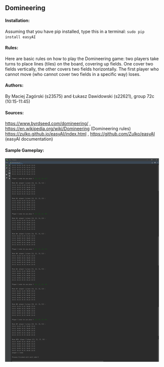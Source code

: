 ## Domineering

#### Installation:
Assuming that you have pip installed, type this in a terminal: ```sudo pip install easyAI```

#### Rules:
Here are basic rules on how to play the Domineering game: two players take turns to place lines (tiles) on the board,
covering up fields. One cover two fields vertically, the other covers two fields horizontally. The first player who
cannot move (who cannot cover two fields in a specific way) loses.

#### Authors:
By Maciej Zagórski (s23575) and Łukasz Dawidowski (s22621), group 72c (10:15-11:45)

#### Sources:
https://www.byrdseed.com/domineering/ , https://en.wikipedia.org/wiki/Domineering (Domineering rules)  
https://zulko.github.io/easyAI/index.html , https://github.com/Zulko/easyAI (easyAI documentation)

#### Sample Gameplay:

![Sample gameplay (console screenshot)](screenshot_game.png)